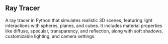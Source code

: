 ## Ray Tracer  
A ray tracer in Python that simulates realistic 3D scenes, featuring light interactions with spheres, planes, and cubes. It includes material properties like diffuse, specular, transparency, and reflection, along with soft shadows, customizable lighting, and camera settings.
